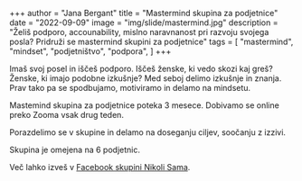 +++
author = "Jana Bergant"
title = "Mastermind skupina za podjetnice"
date = "2022-09-09"
image = "img/slide/mastermind.jpg"
description = "Želiš podporo, accounability, mislno naravnanost pri razvoju svojega posla? Pridruži se mastermind skupini za podjetnice"
tags = [
    "mastermind",
    "mindset",
    "podjetništvo",
    "podpora",
]
+++


Imaš svoj posel in iščeš podporo. Iščeš ženske, ki vedo skozi kaj greš? Ženske, ki imajo podobne izkušnje? Med seboj delimo izkušnje in znanja. Prav tako pa se spodbujamo, motiviramo in delamo na mindsetu. 

Mastemind skupina za podjetnice poteka 3 mesece. Dobivamo se online preko Zooma vsak drug teden.

Porazdelimo se v skupine in delamo na doseganju ciljev, soočanju z izzivi.

Skupina je omejena na 6 podjetnic.

Več lahko izveš v [Facebook skupini Nikoli Sama](https://www.facebook.com/groups/467001988199005).




